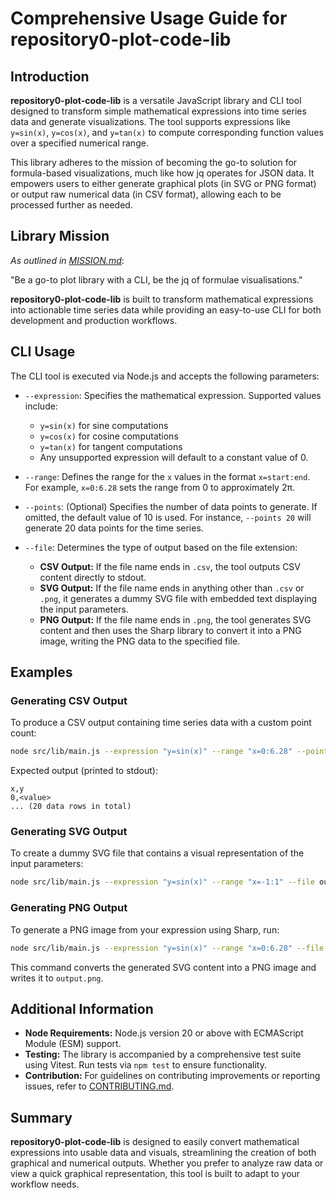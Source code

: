 # Comprehensive Usage Guide for repository0-plot-code-lib

## Introduction

**repository0-plot-code-lib** is a versatile JavaScript library and CLI tool designed to transform simple mathematical expressions into time series data and generate visualizations. The tool supports expressions like `y=sin(x)`, `y=cos(x)`, and `y=tan(x)` to compute corresponding function values over a specified numerical range.

This library adheres to the mission of becoming the go-to solution for formula-based visualizations, much like how jq operates for JSON data. It empowers users to either generate graphical plots (in SVG or PNG format) or output raw numerical data (in CSV format), allowing each to be processed further as needed.

## Library Mission

_As outlined in [MISSION.md](../MISSION.md)_: 

"Be a go-to plot library with a CLI, be the jq of formulae visualisations."

**repository0-plot-code-lib** is built to transform mathematical expressions into actionable time series data while providing an easy-to-use CLI for both development and production workflows.

## CLI Usage

The CLI tool is executed via Node.js and accepts the following parameters:

- `--expression`: Specifies the mathematical expression. Supported values include:
  - `y=sin(x)` for sine computations
  - `y=cos(x)` for cosine computations
  - `y=tan(x)` for tangent computations
  - Any unsupported expression will default to a constant value of 0.

- `--range`: Defines the range for the `x` values in the format `x=start:end`. For example, `x=0:6.28` sets the range from 0 to approximately 2π.

- `--points`: (Optional) Specifies the number of data points to generate. If omitted, the default value of 10 is used. For instance, `--points 20` will generate 20 data points for the time series.

- `--file`: Determines the type of output based on the file extension:
  - **CSV Output:** If the file name ends in `.csv`, the tool outputs CSV content directly to stdout.
  - **SVG Output:** If the file name ends in anything other than `.csv` or `.png`, it generates a dummy SVG file with embedded text displaying the input parameters.
  - **PNG Output:** If the file name ends in `.png`, the tool generates SVG content and then uses the Sharp library to convert it into a PNG image, writing the PNG data to the specified file.

## Examples

### Generating CSV Output

To produce a CSV output containing time series data with a custom point count:

```sh
node src/lib/main.js --expression "y=sin(x)" --range "x=0:6.28" --points 20 --file output.csv
```

Expected output (printed to stdout):
```
x,y
0,<value>
... (20 data rows in total)
```

### Generating SVG Output

To create a dummy SVG file that contains a visual representation of the input parameters:

```sh
node src/lib/main.js --expression "y=sin(x)" --range "x=-1:1" --file output.svg
```

### Generating PNG Output

To generate a PNG image from your expression using Sharp, run:

```sh
node src/lib/main.js --expression "y=sin(x)" --range "x=0:6.28" --file output.png
```

This command converts the generated SVG content into a PNG image and writes it to `output.png`.

## Additional Information

- **Node Requirements:** Node.js version 20 or above with ECMAScript Module (ESM) support.
- **Testing:** The library is accompanied by a comprehensive test suite using Vitest. Run tests via `npm test` to ensure functionality.
- **Contribution:** For guidelines on contributing improvements or reporting issues, refer to [CONTRIBUTING.md](../CONTRIBUTING.md).

## Summary

**repository0-plot-code-lib** is designed to easily convert mathematical expressions into usable data and visuals, streamlining the creation of both graphical and numerical outputs. Whether you prefer to analyze raw data or view a quick graphical representation, this tool is built to adapt to your workflow needs.
